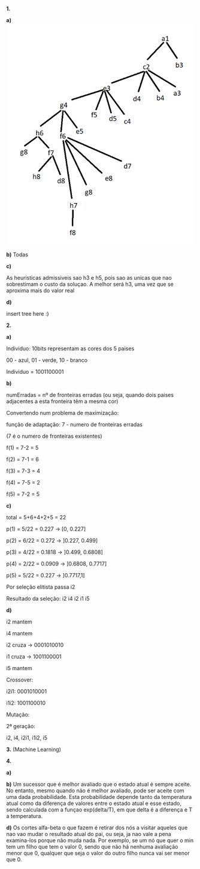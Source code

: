 **1.**

**a)**
![tree](./img/1a_2017.png)

**b)** Todas

**c)**

As heuristicas admissiveis sao h3 e h5, pois sao as unicas que nao sobrestimam o custo da soluçao. A melhor será h3, uma vez que se aproxima mais do valor real

**d)**

insert tree here :)

**2.**

**a)**

Individuo: 10bits representam as cores  dos 5 paises

00 - azul, 01 - verde, 10 - branco

Individuo = 1001100001

**b)**

numErradas = nº de fronteiras erradas (ou seja, quando dois paises adjacentes a esta fronteira têm a mesma cor)

Convertendo num problema de maximização:

função de adaptação: 7 - numero de fronteiras erradas

(7 é o numero de fronteiras existentes)

f(1) = 7-2 = 5

f(2) = 7-1 = 6

f(3) = 7-3 = 4

f(4) = 7-5 = 2

f(5) = 7-2 = 5

**c)**

total = 5+6+4+2+5 = 22

p(1) = 5/22 = 0.227 -> [0, 0.227]

p(2) = 6/22 = 0.272 -> ]0.227, 0.499]

p(3) = 4/22 = 0.1818 -> ]0.499, 0.6808]

p(4) = 2/22 = 0.0909 -> ]0.6808, 0.7717]

p(5) = 5/22 = 0.227 -> ]0.7717,1]


Por seleção elitista passa i2

Resultado da seleção: i2 i4 i2 i1 i5


**d)** 





i2 mantem 

i4 mantem

i2 cruza -> 0001010010

i1 cruza -> 1001100001

i5 mantem 

Crossover:

i2i1: 0001010001

i1i2: 1001100010


Mutação: 


2ª geração:

i2, i4, i2i1, i1i2, i5

**3.** (Machine Learning)




**4.**

**a)** 


**b)** Um sucessor que é melhor avaliado que o estado atual é sempre aceite. No entanto, mesmo quando não é melhor avaliado, pode ser aceite com uma dada probabilidade. Esta probabilidade depende tanto da temperatura atual como da diferença de valores entre o estado atual e esse estado, sendo calculada com a funçao exp(delta/T), em que delta é a diferença e T a temperatura.

**d)** Os cortes alfa-beta o que fazem é retirar dos nós a visitar aqueles que nao vao mudar o resultado atual do pai, ou seja, ja nao vale a pena examina-los porque não muda nada. Por exemplo, se um nó que quer o min tem um filho que tem o valor 0, sendo que não há nenhuma avaliação menor que 0, qualquer que seja o valor do outro filho nunca vai ser menor que 0.



